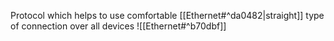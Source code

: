 Protocol which helps to use comfortable [[Ethernet#^da0482|straight]] type of connection over all devices ![[Ethernet#^b70dbf]] 
 